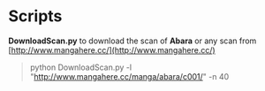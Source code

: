 Scripts
=======
**DownloadScan.py** to download the scan of **Abara** or any scan from [http://www.mangahere.cc/](http://www.mangahere.cc/)
> python DownloadScan.py -l "http://www.mangahere.cc/manga/abara/c001/" -n 40

